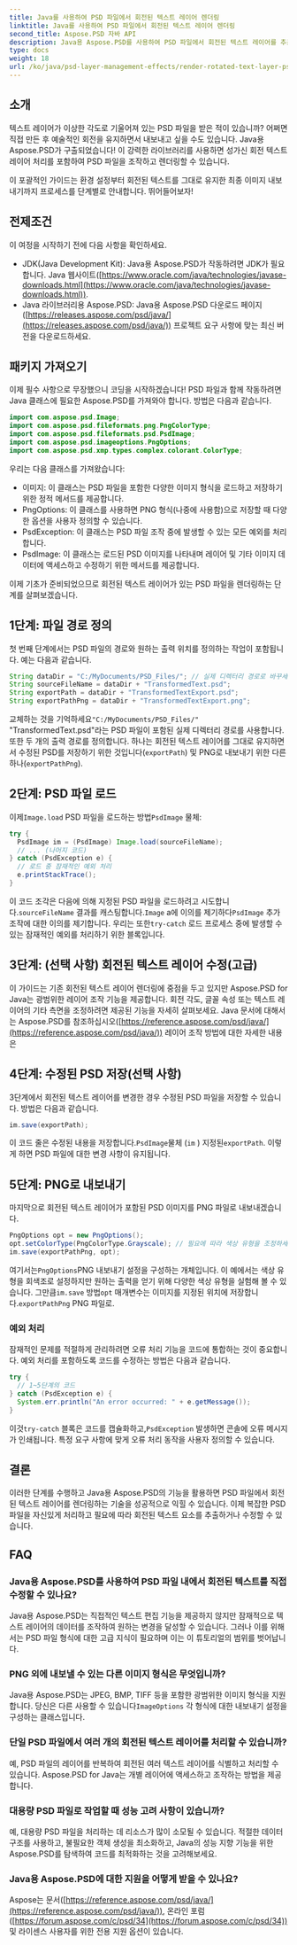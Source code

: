 ```yaml
---
title: Java를 사용하여 PSD 파일에서 회전된 텍스트 레이어 렌더링
linktitle: Java를 사용하여 PSD 파일에서 회전된 텍스트 레이어 렌더링
second_title: Aspose.PSD 자바 API
description: Java용 Aspose.PSD를 사용하여 PSD 파일에서 회전된 텍스트 레이어를 추출하고 렌더링하는 방법을 알아보세요. 이 단계별 가이드에서는 설정부터 내보내기까지 모든 것을 다룹니다.
type: docs
weight: 18
url: /ko/java/psd-layer-management-effects/render-rotated-text-layer-psd/
---
```

## 소개

텍스트 레이어가 이상한 각도로 기울어져 있는 PSD 파일을 받은 적이 있습니까? 어쩌면 직접 만든 후 예술적인 회전을 유지하면서 내보내고 싶을 수도 있습니다. Java용 Aspose.PSD가 구출되었습니다! 이 강력한 라이브러리를 사용하면 성가신 회전 텍스트 레이어 처리를 포함하여 PSD 파일을 조작하고 렌더링할 수 있습니다. 

이 포괄적인 가이드는 환경 설정부터 회전된 텍스트를 그대로 유지한 최종 이미지 내보내기까지 프로세스를 단계별로 안내합니다. 뛰어들어보자!

## 전제조건

이 여정을 시작하기 전에 다음 사항을 확인하세요.

- JDK(Java Development Kit): Java용 Aspose.PSD가 작동하려면 JDK가 필요합니다. Java 웹사이트([https://www.oracle.com/java/technologies/javase-downloads.html](https://www.oracle.com/java/technologies/javase-downloads.html)).
- Java 라이브러리용 Aspose.PSD: Java용 Aspose.PSD 다운로드 페이지([https://releases.aspose.com/psd/java/](https://releases.aspose.com/psd/java/)) 프로젝트 요구 사항에 맞는 최신 버전을 다운로드하세요.

## 패키지 가져오기

이제 필수 사항으로 무장했으니 코딩을 시작하겠습니다! PSD 파일과 함께 작동하려면 Java 클래스에 필요한 Aspose.PSD를 가져와야 합니다. 방법은 다음과 같습니다.

```java
import com.aspose.psd.Image;
import com.aspose.psd.fileformats.png.PngColorType;
import com.aspose.psd.fileformats.psd.PsdImage;
import com.aspose.psd.imageoptions.PngOptions;
import com.aspose.psd.xmp.types.complex.colorant.ColorType;
```

우리는 다음 클래스를 가져왔습니다:

- 이미지: 이 클래스는 PSD 파일을 포함한 다양한 이미지 형식을 로드하고 저장하기 위한 정적 메서드를 제공합니다.
- PngOptions: 이 클래스를 사용하면 PNG 형식(나중에 사용함)으로 저장할 때 다양한 옵션을 사용자 정의할 수 있습니다.
- PsdException: 이 클래스는 PSD 파일 조작 중에 발생할 수 있는 모든 예외를 처리합니다.
- PsdImage: 이 클래스는 로드된 PSD 이미지를 나타내며 레이어 및 기타 이미지 데이터에 액세스하고 수정하기 위한 메서드를 제공합니다.

이제 기초가 준비되었으므로 회전된 텍스트 레이어가 있는 PSD 파일을 렌더링하는 단계를 살펴보겠습니다.

## 1단계: 파일 경로 정의

첫 번째 단계에서는 PSD 파일의 경로와 원하는 출력 위치를 정의하는 작업이 포함됩니다. 예는 다음과 같습니다.

```java
String dataDir = "C:/MyDocuments/PSD_Files/"; // 실제 디렉터리 경로로 바꾸세요.
String sourceFileName = dataDir + "TransformedText.psd";
String exportPath = dataDir + "TransformedTextExport.psd";
String exportPathPng = dataDir + "TransformedTextExport.png";
```

교체하는 것을 기억하세요`"C:/MyDocuments/PSD_Files/"` "TransformedText.psd"라는 PSD 파일이 포함된 실제 디렉터리 경로를 사용합니다. 또한 두 개의 출력 경로를 정의합니다. 하나는 회전된 텍스트 레이어를 그대로 유지하면서 수정된 PSD를 저장하기 위한 것입니다(`exportPath`) 및 PNG로 내보내기 위한 다른 하나(`exportPathPng`).

## 2단계: PSD 파일 로드

 이제`Image.load` PSD 파일을 로드하는 방법`PsdImage` 물체:

```java
try {
  PsdImage im = (PsdImage) Image.load(sourceFileName);
  // ... (나머지 코드)
} catch (PsdException e) {
  // 로드 중 잠재적인 예외 처리
  e.printStackTrace();
}
```

 이 코드 조각은 다음에 의해 지정된 PSD 파일을 로드하려고 시도합니다.`sourceFileName` 결과를 캐스팅합니다.`Image` a에 이의를 제기하다`PsdImage` 추가 조작에 대한 이의를 제기합니다. 우리는 또한`try-catch` 로드 프로세스 중에 발생할 수 있는 잠재적인 예외를 처리하기 위한 블록입니다.

## 3단계: (선택 사항) 회전된 텍스트 레이어 수정(고급)

이 가이드는 기존 회전된 텍스트 레이어 렌더링에 중점을 두고 있지만 Aspose.PSD for Java는 광범위한 레이어 조작 기능을 제공합니다. 회전 각도, 글꼴 속성 또는 텍스트 레이어의 기타 측면을 조정하려면 제공된 기능을 자세히 살펴보세요. Java 문서에 대해서는 Aspose.PSD를 참조하십시오([https://reference.aspose.com/psd/java/](https://reference.aspose.com/psd/java/)) 레이어 조작 방법에 대한 자세한 내용은

## 4단계: 수정된 PSD 저장(선택 사항)

3단계에서 회전된 텍스트 레이어를 변경한 경우 수정된 PSD 파일을 저장할 수 있습니다. 방법은 다음과 같습니다.

```java
im.save(exportPath);
```

 이 코드 줄은 수정된 내용을 저장합니다.`PsdImage`물체 (`im` ) 지정된`exportPath`. 이렇게 하면 PSD 파일에 대한 변경 사항이 유지됩니다.

## 5단계: PNG로 내보내기

마지막으로 회전된 텍스트 레이어가 포함된 PSD 이미지를 PNG 파일로 내보내겠습니다.

```java
PngOptions opt = new PngOptions();
opt.setColorType(PngColorType.Grayscale); // 필요에 따라 색상 유형을 조정하세요.
im.save(exportPathPng, opt);
```

 여기서는`PngOptions`PNG 내보내기 설정을 구성하는 개체입니다. 이 예에서는 색상 유형을 회색조로 설정하지만 원하는 출력을 얻기 위해 다양한 색상 유형을 실험해 볼 수 있습니다. 그만큼`im.save` 방법`opt` 매개변수는 이미지를 지정된 위치에 저장합니다.`exportPathPng` PNG 파일로.

### 예외 처리

잠재적인 문제를 적절하게 관리하려면 오류 처리 기능을 코드에 통합하는 것이 중요합니다. 예외 처리를 포함하도록 코드를 수정하는 방법은 다음과 같습니다.

```java
try {
  // 1~5단계의 코드
} catch (PsdException e) {
  System.err.println("An error occurred: " + e.getMessage());
}
```

 이것`try-catch` 블록은 코드를 캡슐화하고,`PsdException` 발생하면 콘솔에 오류 메시지가 인쇄됩니다. 특정 요구 사항에 맞게 오류 처리 동작을 사용자 정의할 수 있습니다.

## 결론

이러한 단계를 수행하고 Java용 Aspose.PSD의 기능을 활용하면 PSD 파일에서 회전된 텍스트 레이어를 렌더링하는 기술을 성공적으로 익힐 수 있습니다. 이제 복잡한 PSD 파일을 자신있게 처리하고 필요에 따라 회전된 텍스트 요소를 추출하거나 수정할 수 있습니다.

## FAQ

### Java용 Aspose.PSD를 사용하여 PSD 파일 내에서 회전된 텍스트를 직접 수정할 수 있나요?

Java용 Aspose.PSD는 직접적인 텍스트 편집 기능을 제공하지 않지만 잠재적으로 텍스트 레이어의 데이터를 조작하여 원하는 변경을 달성할 수 있습니다. 그러나 이를 위해서는 PSD 파일 형식에 대한 고급 지식이 필요하며 이는 이 튜토리얼의 범위를 벗어납니다.

### PNG 외에 내보낼 수 있는 다른 이미지 형식은 무엇입니까?

 Java용 Aspose.PSD는 JPEG, BMP, TIFF 등을 포함한 광범위한 이미지 형식을 지원합니다. 당신은 다른 사용할 수 있습니다`ImageOptions` 각 형식에 대한 내보내기 설정을 구성하는 클래스입니다.

### 단일 PSD 파일에서 여러 개의 회전된 텍스트 레이어를 처리할 수 있습니까?

예, PSD 파일의 레이어를 반복하여 회전된 여러 텍스트 레이어를 식별하고 처리할 수 있습니다. Aspose.PSD for Java는 개별 레이어에 액세스하고 조작하는 방법을 제공합니다.

### 대용량 PSD 파일로 작업할 때 성능 고려 사항이 있습니까?

예, 대용량 PSD 파일을 처리하는 데 리소스가 많이 소모될 수 있습니다. 적절한 데이터 구조를 사용하고, 불필요한 객체 생성을 최소화하고, Java의 성능 지향 기능을 위한 Aspose.PSD를 탐색하여 코드를 최적화하는 것을 고려해보세요.

### Java용 Aspose.PSD에 대한 지원을 어떻게 받을 수 있나요?

Aspose는 문서([https://reference.aspose.com/psd/java/](https://reference.aspose.com/psd/java/)), 온라인 포럼([https://forum.aspose.com/c/psd/34](https://forum.aspose.com/c/psd/34)) 및 라이센스 사용자를 위한 전용 지원 옵션이 있습니다.